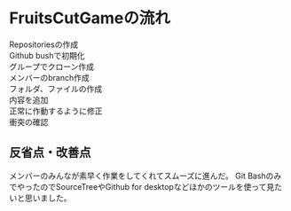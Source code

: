 # FruitsCutGameの流れ
Repositoriesの作成<br>
Github bushで初期化<br>
グループでクローン作成<br>
メンバーのbranch作成<br>
フォルダ、ファイルの作成<br>
内容を追加<br>
正常に作動するように修正<br>
衝突の確認<br>

## 反省点・改善点
メンバーのみんなが素早く作業をしてくれてスムーズに進んだ。
Git BashのみでやったのでSourceTreeやGithub for desktopなどほかのツールを使って見たいと思いました。
